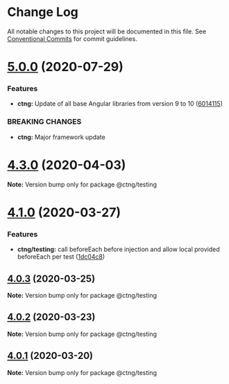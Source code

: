 # Change Log

All notable changes to this project will be documented in this file.
See [Conventional Commits](https://conventionalcommits.org) for commit guidelines.

# [5.0.0](https://codetrust.visualstudio.com/Angular%20Libraries/_git/ctng/compare/v4.4.0...v5.0.0) (2020-07-29)


### Features

* **ctng:** Update of all base Angular libraries from version 9 to 10 ([6014115](https://codetrust.visualstudio.com/Angular%20Libraries/_git/ctng/commits/60141156637c65583c44a7ab78b3844eb8cff74e))


### BREAKING CHANGES

* **ctng:** Major framework update





# [4.3.0](https://codetrust.visualstudio.com/Angular%20Libraries/_git/ctng/compare/v4.2.0...v4.3.0) (2020-04-03)

**Note:** Version bump only for package @ctng/testing





# [4.1.0](https://codetrust.visualstudio.com/Angular%20Libraries/_git/ctng/compare/v4.0.3...v4.1.0) (2020-03-27)


### Features

* **ctng/testing:** call beforeEach before injection and allow local provided beforeEach per test ([1dc04c8](https://codetrust.visualstudio.com/Angular%20Libraries/_git/ctng/commits/1dc04c82304b75eab0707226005d6e7162185a5a))





## [4.0.3](https://codetrust.visualstudio.com/Angular%20Libraries/_git/ctng/compare/v4.0.2...v4.0.3) (2020-03-25)

**Note:** Version bump only for package @ctng/testing





## [4.0.2](https://codetrust.visualstudio.com/Angular%20Libraries/_git/ctng/compare/v4.0.1...v4.0.2) (2020-03-23)

**Note:** Version bump only for package @ctng/testing





## [4.0.1](https://codetrust.visualstudio.com/Angular%20Libraries/_git/ctng/compare/v4.0.0...v4.0.1) (2020-03-20)

**Note:** Version bump only for package @ctng/testing
